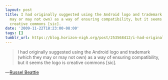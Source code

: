 ```yaml
---
layout: post
title: I had originally suggested using the Android logo and trademark (which they
  may or may not own) as a way of ensuring compatibility, but it seems the logo is
  creative commons [sic].
date: '2009-11-22T18:23:00-08:00'
tags: []
tumblr_url: https://blog.horizon-nigh.org/post/253568412/i-had-originally-suggested-using-the-android-logo
---
```

> I had originally suggested using the Android logo and trademark (which they may or may not own) as a way of ensuring compatibility, but it seems the logo is creative commons [sic].

—[Russel Beattie](http://www.russellbeattie.com/blog/android-is-splintering-just-not-how-you-think-it-is)
